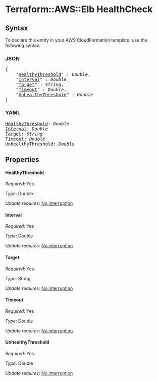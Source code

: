 # Terraform::AWS::Elb HealthCheck

## Syntax

To declare this entity in your AWS CloudFormation template, use the following syntax:

### JSON

<pre>
{
    "<a href="#healthythreshold" title="HealthyThreshold">HealthyThreshold</a>" : <i>Double</i>,
    "<a href="#interval" title="Interval">Interval</a>" : <i>Double</i>,
    "<a href="#target" title="Target">Target</a>" : <i>String</i>,
    "<a href="#timeout" title="Timeout">Timeout</a>" : <i>Double</i>,
    "<a href="#unhealthythreshold" title="UnhealthyThreshold">UnhealthyThreshold</a>" : <i>Double</i>
}
</pre>

### YAML

<pre>
<a href="#healthythreshold" title="HealthyThreshold">HealthyThreshold</a>: <i>Double</i>
<a href="#interval" title="Interval">Interval</a>: <i>Double</i>
<a href="#target" title="Target">Target</a>: <i>String</i>
<a href="#timeout" title="Timeout">Timeout</a>: <i>Double</i>
<a href="#unhealthythreshold" title="UnhealthyThreshold">UnhealthyThreshold</a>: <i>Double</i>
</pre>

## Properties

#### HealthyThreshold

_Required_: Yes

_Type_: Double

_Update requires_: [No interruption](https://docs.aws.amazon.com/AWSCloudFormation/latest/UserGuide/using-cfn-updating-stacks-update-behaviors.html#update-no-interrupt)

#### Interval

_Required_: Yes

_Type_: Double

_Update requires_: [No interruption](https://docs.aws.amazon.com/AWSCloudFormation/latest/UserGuide/using-cfn-updating-stacks-update-behaviors.html#update-no-interrupt)

#### Target

_Required_: Yes

_Type_: String

_Update requires_: [No interruption](https://docs.aws.amazon.com/AWSCloudFormation/latest/UserGuide/using-cfn-updating-stacks-update-behaviors.html#update-no-interrupt)

#### Timeout

_Required_: Yes

_Type_: Double

_Update requires_: [No interruption](https://docs.aws.amazon.com/AWSCloudFormation/latest/UserGuide/using-cfn-updating-stacks-update-behaviors.html#update-no-interrupt)

#### UnhealthyThreshold

_Required_: Yes

_Type_: Double

_Update requires_: [No interruption](https://docs.aws.amazon.com/AWSCloudFormation/latest/UserGuide/using-cfn-updating-stacks-update-behaviors.html#update-no-interrupt)

